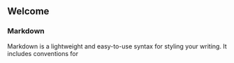 ## Welcome



### Markdown

Markdown is a lightweight and easy-to-use syntax for styling your writing. It includes conventions for

